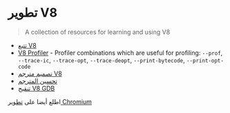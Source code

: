 # تطوير V8

> A collection of resources for learning and using V8

* [تتبع V8](https://github.com/v8/v8/wiki/Tracing-V8)
* [V8 Profiler](https://github.com/v8/v8/wiki/V8-Profiler) - Profiler combinations which are useful for profiling: `--prof`, `--trace-ic`, `--trace-opt`, `--trace-deopt`, `--print-bytecode`, `--print-opt-code`
* [تصميم مترجم V8](https://docs.google.com/document/d/11T2CRex9hXxoJwbYqVQ32yIPMh0uouUZLdyrtmMoL44/edit?ts=56f27d9d#heading=h.6jz9dj3bnr8t)
* [تحسين المترجم](https://github.com/v8/v8/wiki/TurboFan)
* [تنقيح V8 GDB](https://github.com/v8/v8/wiki/GDB-JIT-Interface)

اطلع أيضا على [تطوير Chromium](chromium-development.md)